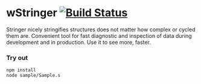
# wStringer [![Build Status](https://travis-ci.org/Wandalen/wStringer.svg?branch=master)](https://travis-ci.org/Wandalen/wStringer)

Stringer nicely stringifies structures does not matter how complex or cycled them are. Convenient tool for fast diagnostic and inspection of data during development and in production. Use it to see more, faster.

### Try out
```
npm install
node sample/Sample.s
```






